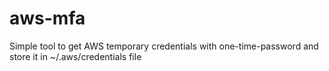 # aws-mfa
Simple tool to get AWS temporary credentials with one-time-password and store it in ~/.aws/credentials file
